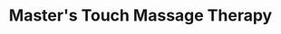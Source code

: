 ---
title: "Master's Touch Massage Therapy"
url: /columbia/masters-touch-massage-therapy/
shop: massage
---